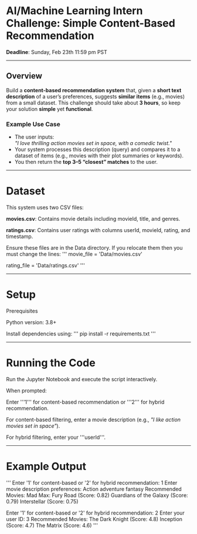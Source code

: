 # AI/Machine Learning Intern Challenge: Simple Content-Based Recommendation

**Deadline**: Sunday, Feb 23th 11:59 pm PST

---

## Overview

Build a **content-based recommendation system** that, given a **short text description** of a user’s preferences, suggests **similar items** (e.g., movies) from a small dataset. This challenge should take about **3 hours**, so keep your solution **simple** yet **functional**.

### Example Use Case

- The user inputs:  
  *"I love thrilling action movies set in space, with a comedic twist."*  
- Your system processes this description (query) and compares it to a dataset of items (e.g., movies with their plot summaries or keywords).  
- You then return the **top 3–5 “closest” matches** to the user.

---

# Dataset

This system uses two CSV files:

**movies.csv**: Contains movie details including movieId, title, and genres.

**ratings.csv**: Contains user ratings with columns userId, movieId, rating, and timestamp.

Ensure these files are in the Data directory. If you relocate them then you must change the lines:
''' 
movie_file = 'Data/movies.csv'

rating_file = 'Data/ratings.csv'
'''

---

# Setup

Prerequisites

Python version: 3.8+

Install dependencies using:
'''
pip install -r requirements.txt
'''

---

# Running the Code

Run the Jupyter Notebook and execute the script interactively.

When prompted:

Enter '''1''' for content-based recommendation or '''2''' for hybrid recommendation.

For content-based filtering, enter a movie description (e.g., *"I like action movies set in space"*).

For hybrid filtering, enter your '''userId'''.

---

# Example Output

'''
Enter '1' for content-based or '2' for hybrid recommendation: 1
Enter movie description preferences: Action adventure fantasy
Recommended Movies:
Mad Max: Fury Road (Score: 0.82)
Guardians of the Galaxy (Score: 0.79)
Interstellar (Score: 0.75)

Enter '1' for content-based or '2' for hybrid recommendation: 2
Enter your user ID: 3
Recommended Movies:
The Dark Knight (Score: 4.8)
Inception (Score: 4.7)
The Matrix (Score: 4.6)
'''






